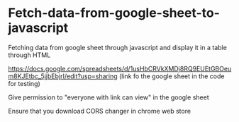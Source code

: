# Fetch-data-from-google-sheet-to-javascript
Fetching data from google sheet through javascript and display it in a table through HTML

https://docs.google.com/spreadsheets/d/1usHbCRVkXMDj8RQ9EUEtGBOeum8KJEtbc_5jjbEbjrI/edit?usp=sharing   (link fo the google sheet in the code for testing)

Give permission to "everyone with link can view" in the google sheet

Ensure that you download CORS changer in chrome web store
